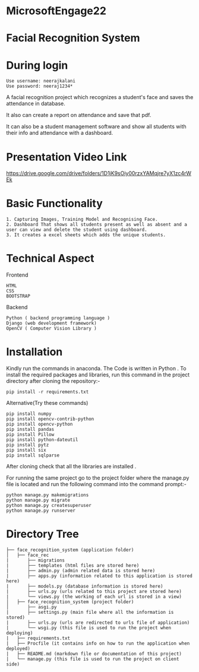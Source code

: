 # MicrosoftEngage22

# Facial Recognition System

# During login

    Use username: neerajkalani
    Use password: neeraj1234*

A facial recognition project which recognizes a student's face and saves the attendance in database.

It also can create a report on attendance and save that pdf.

It can also be a student management software and show all students with their info and attendance with a dashboard.

# Presentation Video Link

https://drive.google.com/drive/folders/1D1jK9sOiy00rzxYAMqjre7yX1zc4rWEk

# Basic Functionality

    1. Capturing Images, Training Model and Recognising Face.
    2. Dashboard That shows all students present as well as absent and a user can view and delete the student using dashboard.
    3. It creates a excel sheets which adds the unique students.

# Technical Aspect

Frontend

    HTML
    CSS
    BOOTSTRAP

Backend

    Python ( backend programming language )
    Django (web development framework)
    OpenCV ( Computer Vision Library )

# Installation

Kindly run the commands in anaconda.
The Code is written in Python . To install the required packages and libraries, run this command in the project directory after cloning the repository:-

    pip install -r requirements.txt

Alternative(Try these commands)

    pip install numpy
    pip install opencv-contrib-python
    pip install opencv-python
    pip install pandas
    pip install Pillow
    pip install python-dateutil
    pip install pytz
    pip install six
    pip install sqlparse
    
After cloning check that all the libraries are installed .

For running the same project go to the project folder where the manage.py file is located and run the following command into the command prompt:-
    
    python manage.py makemigrations
    python manage.py migrate
    python manage.py createsuperuser 
    python manage.py runserver

# Directory Tree

    ├── face_recognition_system (application folder)
    │   ├── face_rec
    |       ├── migrations
    |       ├── templates (html files are stored here)
    |       ├── admin.py (admin related data is stored here)
    |       ├── apps.py (information related to this application is stored here)
    |       ├── models.py (database information is stored here)
    |       ├── urls.py (urls related to this project are stored here)
    |       └── views.py (the working of each url is stored in a view)
    │   ├── face_recognition_system (project folder)
    │       ├── asgi.py
    |       ├── settings.py (main file where all the information is stored)
    |       ├── urls.py (urls are redirected to urls file of application)
    |       └── wsgi.py (this file is used to run the project when deploying)
    |   ├── requirements.txt
    |   ├── Procfile (it contains info on how to run the application when deployed)
    |   ├── README.md (markdown file or documentation of this project)
    |   └── manage.py (this file is used to run the project on client side)

